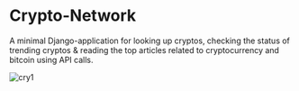# Crypto-Network
A minimal Django-application for looking up cryptos, checking the status of trending cryptos &amp; reading the top articles related to cryptocurrency and bitcoin using API calls.


![cry1](https://user-images.githubusercontent.com/71487701/115331515-ac7ca580-a1b3-11eb-9a55-63db59c876f2.PNG)
